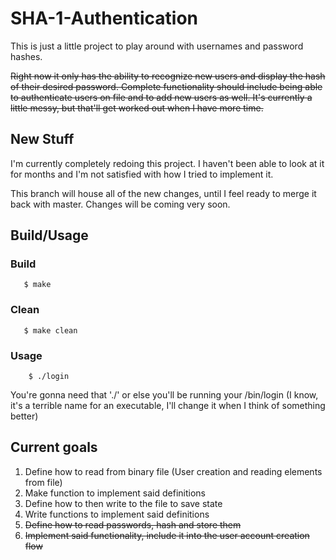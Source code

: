 # SHA-1-Authentication

This is just a little project to play around with usernames and password hashes.

~~Right now it only has the ability to recognize new users and display the hash of their desired password. Complete functionality should include being able to authenticate users on file and to add new users as well. It's currently a little messy, but that'll get worked out when I have more time.~~


## New Stuff

I'm currently completely redoing this project. I haven't been able to look at it for months and I'm not satisfied with how I tried to implement it. 

This branch will house all of the new changes, until I feel ready to merge it back with master. Changes will be coming very soon.

## Build/Usage

### Build
```shell
   $ make
```

### Clean
```shell
   $ make clean
```

### Usage
```shell
    $ ./login
```
You're gonna need that './' or else you'll be running your /bin/login
(I know, it's a terrible name for an executable, I'll change it when I think of something better)

## Current goals
1. Define how to read from binary file (User creation and reading elements from file)
1. Make function to implement said definitions
1. Define how to then write to the file to save state
1. Write functions to implement said definitions
1. ~~Define how to read passwords, hash and store them~~
1. ~~Implement said functionality, include it into the user account creation flow~~
